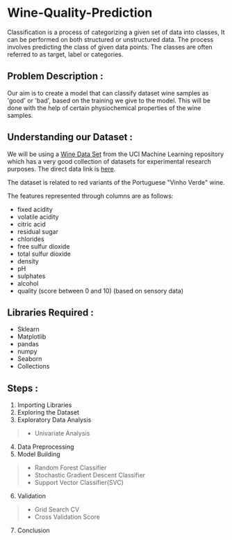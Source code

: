 # Wine-Quality-Prediction

Classification is a process of categorizing a given set of data into classes, It can be performed on both structured or unstructured data. The process involves predicting the class of given data points. The classes are often referred to as target, label or categories.

## Problem Description : 

Our aim is to create a model that can classify dataset wine samples as 'good' or 'bad', based on the training we give to the model. This will be done with the help of certain physiochemical properties of the wine samples.

## Understanding our Dataset :
We will be using a [Wine Data Set](https://archive.ics.uci.edu/ml/datasets/Wine) from the UCI Machine Learning repository which has a very good collection of datasets for experimental research purposes. The direct data link is [here](https://archive.ics.uci.edu/ml/machine-learning-databases/wine/).

The dataset is related to red variants of the Portuguese "Vinho Verde" wine.

The features represented through columns are as follows: 

- fixed acidity
- volatile acidity
- citric acid
- residual sugar
- chlorides
- free sulfur dioxide
- total sulfur dioxide
- density
- pH
- sulphates
- alcohol
- quality (score between 0 and 10) (based on sensory data)

## Libraries Required :
- Sklearn 
- Matplotlib
- pandas
- numpy
- Seaborn
- Collections

## Steps :
1. Importing Libraries
2. Exploring the Dataset
3. Exploratory Data Analysis
> * Univariate Analysis
4. Data Preprocessing
5. Model Building
> * Random Forest Classifier
> * Stochastic Gradient Descent Classifier
> * Support Vector Classifier(SVC)
6. Validation
> * Grid Search CV
> * Cross Validation Score
7. Conclusion
